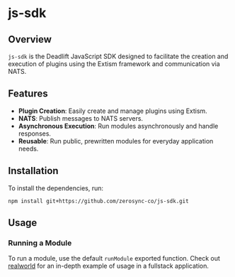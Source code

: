 # js-sdk

## Overview

`js-sdk` is the Deadlift JavaScript SDK designed to facilitate the creation and execution of plugins using the Extism framework and communication via NATS.

## Features

- **Plugin Creation**: Easily create and manage plugins using Extism.
- **NATS**: Publish messages to NATS servers.
- **Asynchronous Execution**: Run modules asynchronously and handle responses.
- **Reusable**: Run public, prewritten modules for everyday application needs.

## Installation

To install the dependencies, run:

```
npm install git+https://github.com/zerosync-co/js-sdk.git
```

## Usage

### Running a Module

To run a module, use the default `runModule` exported function. Check out [realworld](https://github.com/zerosync-co/deadlift/tree/master/examples/realworld-deadlift) for an in-depth example of usage in a fullstack application.
